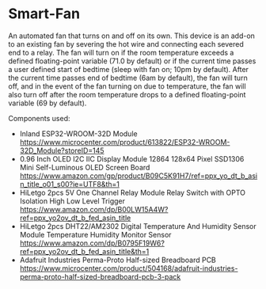 # Smart-Fan
An automated fan that turns on and off on its own.
This device is an add-on to an existing fan by severing the hot wire and connecting each severed end to a relay.
The fan will turn on if the room temperature exceeds a defined floating-point variable (71.0 by default) or if the current time passes a user defined start of bedtime (sleep with fan on; 10pm by default).
After the current time passes end of bedtime (6am by default), the fan will turn off, and in the event of the fan turning on due to temperature, the fan will also turn off after the room temperature drops to a defined floating-point variable (69 by default).

Components used:
- Inland ESP32-WROOM-32D Module                                                                                                    https://www.microcenter.com/product/613822/ESP32-WROOM-32D_Module?storeID=145
- 0.96 Inch OLED I2C IIC Display Module 12864 128x64 Pixel SSD1306 Mini Self-Luminous OLED Screen Board                            https://www.amazon.com/gp/product/B09C5K91H7/ref=ppx_yo_dt_b_asin_title_o01_s00?ie=UTF8&th=1
- HiLetgo 2pcs 5V One Channel Relay Module Relay Switch with OPTO Isolation High Low Level Trigger                                 https://www.amazon.com/dp/B00LW15A4W?ref=ppx_yo2ov_dt_b_fed_asin_title
- HiLetgo 2pcs DHT22/AM2302 Digital Temperature And Humidity Sensor Module Temperature Humidity Monitor Sensor                     https://www.amazon.com/dp/B0795F19W6?ref=ppx_yo2ov_dt_b_fed_asin_title&th=1
- Adafruit Industries Perma-Proto Half-sized Breadboard PCB                                                                        https://www.microcenter.com/product/504168/adafruit-industries-perma-proto-half-sized-breadboard-pcb-3-pack
